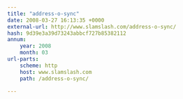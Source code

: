 ```yaml
---
title: "address-o-sync"
date: 2008-03-27 16:13:35 +0000
external-url: http://www.slamslash.com/address-o-sync/
hash: 9d39e3a39d73243abbcf727b85382112
annum:
    year: 2008
    month: 03
url-parts:
    scheme: http
    host: www.slamslash.com
    path: /address-o-sync/

---
```



